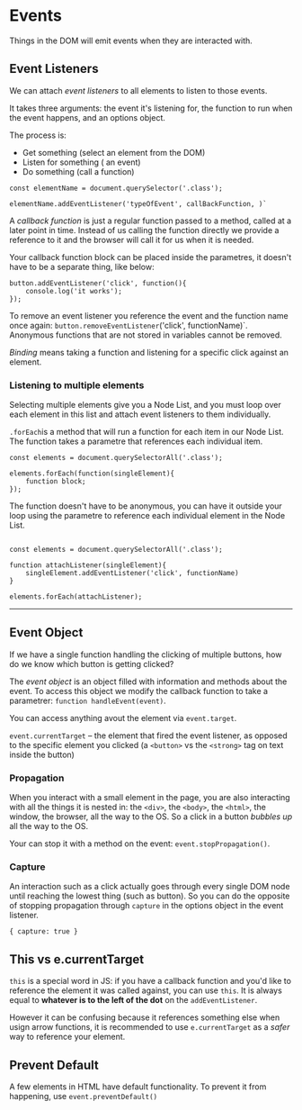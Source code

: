 # Events
Things in the DOM will emit events when they are interacted with. 

## Event Listeners
We can attach _event listeners_ to all elements to listen to those events.

It takes three arguments: the event it's listening for, the function to run when the event happens, and an options object.

The process is: 
- Get something (select an element from the DOM)
- Listen for something ( an event)
- Do something (call a function)

```
const elementName = document.querySelector('.class');

elementName.addEventListener('typeOfEvent', callBackFunction, )`
```

A _callback function_ is just a regular function passed to a method, called at a later point in time. Instead of us calling the function directly we provide a reference to it and the browser will call it for us when it is needed. 

Your callback function block can be placed inside the parametres, it doesn't have to be a separate thing, like below: 
`````
button.addEventListener('click', function(){
    console.log('it works');
});
`````
To remove an event listener you reference the event and the function name once again: `button.removeEventListener`('click', functionName)`. Anonymous functions that are not stored in variables cannot be removed. 

_Binding_ means taking a function and listening for a specific click against an element. 

### Listening to multiple elements

Selecting multiple elements give you a Node List, and you must loop over each element in this list and attach event listeners to them individually. 

`.forEach`is a method that will run a function for each item in our Node List. The function takes a parametre that references each individual item. 

````
const elements = document.querySelectorAll('.class');

elements.forEach(function(singleElement){
    function block;
});
`````

The function doesn't have to be anonymous, you can have it outside your loop using the parametre to reference each individual element in the Node List.

````

const elements = document.querySelectorAll('.class');

function attachListener(singleElement){
    singleElement.addEventListener('click', functionName)
}

elements.forEach(attachListener);
````

---

## Event Object 

If we have a single function handling the clicking of multiple buttons, how do we know which button is getting clicked? 

The _event object_ is an object filled with information and methods about the event. To access this object we modify the callback function to take a parametrer: `function handleEvent(event)`.

You can access anything avout the element via `event.target`. 

`event.currentTarget` – the element that fired the event listener, as opposed to the specific element you clicked (a `<button>` vs the `<strong>` tag on text inside the button)

### Propagation
When you interact with a small element in the page, you are also interacting with all the things it is nested in: the `<div>`, the `<body>`, the `<html>`, the window, the browser, all the way to the OS. So a click in a button _bubbles up_ all the way to the OS. 

Your can stop it with a method on the event: `event.stopPropagation()`. 

### Capture
An interaction such as a click actually goes through every single DOM node until reaching the lowest thing (such as button). So you can do the opposite of stopping propagation through `capture` in the options object in the event listener. 

`{ capture: true }`

## This vs e.currentTarget
`this` is a special word in JS: if you have a callback function and you'd like to reference the element it was called against, you can use `this`. It is always equal to **whatever is to the left of the dot** on the `addEventListener`. 

However it can be confusing because it references something else when usign arrow functions, it is recommended to use `e.currentTarget` as a _safer_ way to reference your element.

## Prevent Default

A few elements in HTML have default functionality. To prevent it from happening, use `event.preventDefault()`
